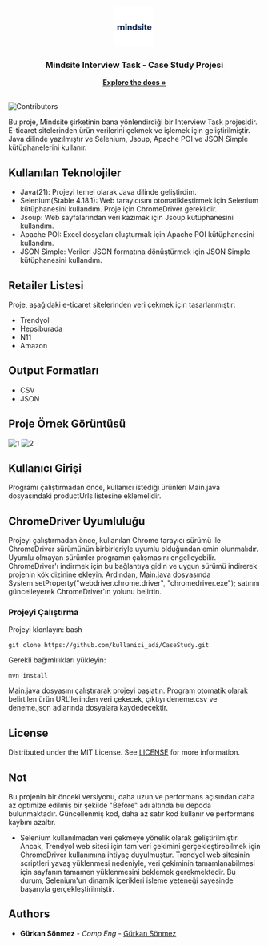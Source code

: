 <br/>
<p align="center">
  <a href="https://github.com/Snmzgrkn/CaseStudy">
    <img src="images/mindsite.png" alt="Logo" width="80" height="80">
  </a>

  <h3 align="center">Mindsite Interview Task - Case Study Projesi
</h3>

  <p align="center">
    <a href="https://github.com/Snmzgrkn/CaseStudy"><strong>Explore the docs »</strong></a>
    <br/>
    <br/>
  </p>
</p>

![Contributors](https://img.shields.io/github/contributors/Snmzgrkn/CaseStudy?color=dark-green) 


Bu proje, Mindsite şirketinin bana yönlendirdiği bir Interview Task projesidir. E-ticaret sitelerinden ürün verilerini çekmek ve işlemek için geliştirilmiştir. Java dilinde yazılmıştır ve Selenium, Jsoup, Apache POI ve JSON Simple kütüphanelerini kullanır.

## Kullanılan Teknolojiler

* Java(21): Projeyi temel olarak Java dilinde geliştirdim.
* Selenium(Stable 4.18.1): Web tarayıcısını otomatikleştirmek için Selenium kütüphanesini kullandım. Proje için ChromeDriver gereklidir.
* Jsoup: Web sayfalarından veri kazımak için Jsoup kütüphanesini kullandım.
* Apache POI: Excel dosyaları oluşturmak için Apache POI kütüphanesini kullandım.
* JSON Simple: Verileri JSON formatına dönüştürmek için JSON Simple kütüphanesini kullandım.

## Retailer Listesi
Proje, aşağıdaki e-ticaret sitelerinden veri çekmek için tasarlanmıştır:

* Trendyol
* Hepsiburada
* N11
* Amazon

## Output Formatları
* CSV
* JSON
  
## Proje Örnek Görüntüsü
![1](https://github.com/Snmzgrkn/CaseStudy/assets/56911478/4718aff9-ff8e-46f9-a23d-c99c3e8f3c91)
![2](https://github.com/Snmzgrkn/CaseStudy/assets/56911478/f91cc855-354c-4b00-85d9-d0f405b64a88)

## Kullanıcı Girişi
Programı çalıştırmadan önce, kullanıcı istediği ürünleri Main.java dosyasındaki productUrls listesine eklemelidir.

## ChromeDriver Uyumluluğu
Projeyi çalıştırmadan önce, kullanılan Chrome tarayıcı sürümü ile ChromeDriver sürümünün birbirleriyle uyumlu olduğundan emin olunmalıdır. Uyumlu olmayan sürümler programın çalışmasını engelleyebilir. ChromeDriver'ı indirmek için bu bağlantıya gidin ve uygun sürümü indirerek projenin kök dizinine ekleyin. Ardından, Main.java dosyasında System.setProperty("webdriver.chrome.driver", "chromedriver.exe"); satırını güncelleyerek ChromeDriver'ın yolunu belirtin.

### Projeyi Çalıştırma

Projeyi klonlayın:
bash
```
git clone https://github.com/kullanici_adi/CaseStudy.git
```
Gerekli bağımlılıkları yükleyin:
```
mvn install
```
Main.java dosyasını çalıştırarak projeyi başlatın. Program otomatik olarak belirtilen ürün URL'lerinden veri çekecek, çıktıyı deneme.csv ve deneme.json adlarında dosyalara kaydedecektir.

## License

Distributed under the MIT License. See [LICENSE](https://github.com/Snmzgrkn/CaseStudy/blob/main/LICENSE.md) for more information.

## Not
Bu projenin bir önceki versiyonu, daha uzun ve performans açısından daha az optimize edilmiş bir şekilde "Before" adı altında bu depoda bulunmaktadır. Güncellenmiş kod, daha az satır kod kullanır ve performans kaybını azaltır.
* Selenium kullanılmadan veri çekmeye yönelik olarak geliştirilmiştir. Ancak, Trendyol web sitesi için tam veri çekimini gerçekleştirebilmek için ChromeDriver kullanımına ihtiyaç duyulmuştur. Trendyol web sitesinin scriptleri yavaş yüklenmesi nedeniyle, veri çekiminin tamamlanabilmesi için sayfanın tamamen yüklenmesini beklemek gerekmektedir. Bu durum, Selenium'un dinamik içerikleri işleme yeteneği sayesinde başarıyla gerçekleştirilmiştir.

## Authors

* **Gürkan Sönmez** - *Comp Eng* - [Gürkan Sönmez](https://github.com/Snmzgrkn/)



